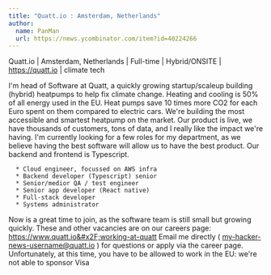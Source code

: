 ```yaml
---
title: "Quatt.io : Amsterdam, Netherlands"
author:
  name: PanMan
  url: https://news.ycombinator.com/item?id=40224266
---
```

Quatt.io | Amsterdam, Netherlands | Full-time | Hybrid&#x2F;ONSITE | <a href="https:&#x2F;&#x2F;quatt.io" rel="nofollow">https:&#x2F;&#x2F;quatt.io</a> | climate tech

I&#x27;m head of Software at Quatt, a quickly growing startup&#x2F;scaleup building (hybrid) heatpumps to help fix climate change. Heating and cooling is 50% of all energy used in the EU. Heat pumps save 10 times more CO2 for each Euro spent on them compared to electric cars. We&#x27;re building the most accessible and smartest heatpump on the market. Our product is live, we have thousands of customers, tons of data, and I really like the impact we&#x27;re having. I&#x27;m currently looking for a few roles for my department, as we believe having the best software will allow us to have the best product. Our backend and frontend is Typescript.

<pre><code>  * Cloud engineer, focussed on AWS infra
  * Backend developer (Typescript) senior 
  * Senior&#x2F;medior QA &#x2F; test engineer
  * Senior app developer (React native)
  * Full-stack developer
  * Systems administrator 
</code></pre>
Now is a great time to join, as the software team is still small but growing quickly. These and other vacancies are on our careers page: <a href="https:&#x2F;&#x2F;www.quatt.io&#x2F;working-at-quatt" rel="nofollow">https:&#x2F;&#x2F;www.quatt.io&#x2F;working-at-quatt</a> Email me directly ( my-hacker-news-username@quatt.io ) for questions or apply via the career page. Unfortunately, at this time, you have to be allowed to work in the EU: we&#x27;re not able to sponsor Visa
